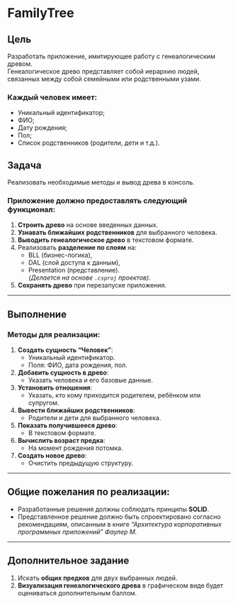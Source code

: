 # FamilyTree

## Цель
Разработать приложение, имитирующее работу с генеалогическим древом.  
Генеалогическое древо представляет собой иерархию людей, связанных между собой семейными или родственными узами.

### Каждый человек имеет:
- Уникальный идентификатор;
- ФИО;
- Дату рождения;
- Пол;
- Список родственников (родители, дети и т.д.).

## Задача
Реализовать необходимые методы и вывод древа в консоль.  

### Приложение должно предоставлять следующий функционал:
1. **Строить древо** на основе введенных данных.
2. **Узнавать ближайших родственников** для выбранного человека.
3. **Выводить генеалогическое древо** в текстовом формате.
4. Реализовать **разделение по слоям** на:
   - BLL (бизнес-логика),
   - DAL (слой доступа к данным),
   - Presentation (представление).  
     *(Делается на основе `.csproj` проектов)*.
5. **Сохранять древо** при перезапуске приложения.

---

## Выполнение

### Методы для реализации:
1. **Создать сущность “Человек”**:
   - Уникальный идентификатор.
   - Поля: ФИО, дата рождения, пол.
2. **Добавить сущность в древо**:
   - Указать человека и его базовые данные.
3. **Установить отношения**:
   - Указать, кто кому приходится родителем, ребёнком или супругом.
4. **Вывести ближайших родственников**:
   - Родители и дети для выбранного человека.
5. **Показать получившееся древо**:
   - В текстовом формате.
6. **Вычислить возраст предка**:
   - На момент рождения потомка.
7. **Создать новое древо**:
   - Очистить предыдущую структуру.

---

## Общие пожелания по реализации:
- Разработанные решения должны соблюдать принципы **SOLID**.
- Представленное решение должно быть спроектировано согласно рекомендациям, описанным в книге *“Архитектура корпоративных программных приложений” Фаулер М.*

---

## Дополнительное задание
1. Искать **общих предков** для двух выбранных людей.
2. **Визуализация генеалогического древа** в графическом виде будет оцениваться дополнительным баллом.
